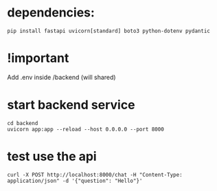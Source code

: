 # dependencies:
```
pip install fastapi uvicorn[standard] boto3 python-dotenv pydantic
```
# !important
Add .env inside /backend (will shared)

# start backend service
```
cd backend
uvicorn app:app --reload --host 0.0.0.0 --port 8000
```
# test use the api
```
curl -X POST http://localhost:8000/chat -H "Content-Type: application/json" -d '{"question": "Hello"}'
```
